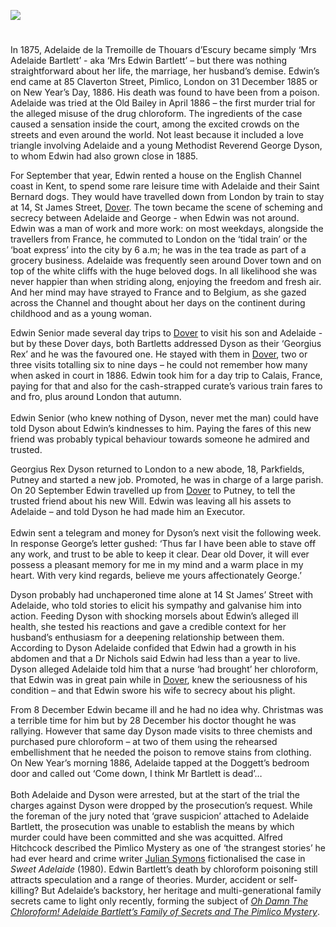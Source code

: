 <a href="https://www.kent-maps.online"><img src="https://kent-map.github.io/mdpress/juncture/ve-button.png"></a>
<param ve-config title="Adelaide Bartlett" author="Rose Storkey" layout="vtl" banner="https://upload.wikimedia.org/wikipedia/commons/6/69/An_illustrated_and_descriptive_guide_to_the_great_railways_of_England_and_their_connections_with_the_Continent_%281885%29_%2814573960910%29.jpg">

<param ve-entity eid="Q179224" aliases="Dover">

#

In 1875, Adelaide de la Tremoille de Thouars d’Escury became simply ‘Mrs Adelaide Bartlett’ - aka ‘Mrs Edwin Bartlett’ – but there was nothing straightforward about her life, the marriage, her husband’s demise. Edwin’s end came at 85 Claverton Street, Pimlico, London on 31 December 1885 or on New Year’s Day, 1886. His death was found to have been from a poison. Adelaide was tried at the Old Bailey in April 1886 – the first murder trial for the alleged misuse of the drug chloroform. The ingredients of the case caused a sensation inside the court, among the excited crowds on the streets and even around the world. Not least because it included a love triangle involving Adelaide and a young Methodist Reverend George Dyson, to whom Edwin had also grown close in 1885.  
<param ve-image url="https://upload.wikimedia.org/wikipedia/commons/5/5c/Adelaide_Bartlett.jpg" label="Adelaide Bartlett" attribution="contemporary photograph, Public domain, via Wikimedia Commons">

For September that year, Edwin rented a house on the English Channel coast in Kent, to spend some rare leisure time with Adelaide and their Saint Bernard dogs. They would have travelled down from London by train to stay at 14, St James Street, [Dover](/19c/19c-dover). The town became the scene of scheming and secrecy between Adelaide and George - when Edwin was not around. Edwin was a man of work and more work: on most weekdays, alongside the travellers from France, he commuted to London on the ‘tidal train’ or the ‘boat express’ into the city by 6 a.m; he was in the tea trade as part of a grocery business.  Adelaide was frequently seen around Dover town and on top of the white cliffs with the huge beloved dogs. In all likelihood she was never happier than when striding along, enjoying the freedom and fresh air. And her mind may have strayed to France and to Belgium, as she gazed across the Channel and thought about her days on the continent during childhood and as a young woman.
<param ve-image url="https://upload.wikimedia.org/wikipedia/commons/8/8f/The_earth_and_its_inhabitants_%281881%29_%2814781134931%29.jpg" label="The Earth and Its Inhabitants" attribution="Reclus, Elisée, 1830-1905;Ravenstein, Ernest George, 1834-1913;Keane, A. H., 1833-1912, No restrictions, via Wikimedia Commons"> 

Edwin Senior made several day trips to [Dover](/19c/19c-dover) to visit his son and Adelaide - but by these Dover days, both Bartletts addressed Dyson as their ‘Georgius Rex’ and he was the favoured one. He stayed with them in [Dover](/19c/19c-dover), two or three visits totalling six to nine days – he could not remember how many when asked in court in 1886. Edwin took him for a day trip to Calais, France, paying for that and also for the cash-strapped curate’s various train fares to and fro, plus around London that autumn.
<br><br>
Edwin Senior (who knew nothing of Dyson, never met the man) could have told Dyson about Edwin’s kindnesses to him. Paying the fares of this new friend was probably typical behaviour towards someone he admired and trusted.
<param ve-image url="https://upload.wikimedia.org/wikipedia/commons/1/16/CALAIS_DOUVRES._1881_-_Sj%C3%B6historiska_museet_-_Fo29648A.jpg" label="Double-hull ferry Calais-Douvres, 1881" attribution="Maritime Museum, Public domain, via Wikimedia Commons">

Georgius Rex Dyson returned to London to a new abode, 18, Parkfields, Putney and started a new job. Promoted, he was in charge of a large parish. On 20 September Edwin travelled up from [Dover](/19c/19c-dover) to Putney, to tell the trusted friend about his new Will. Edwin was leaving all his assets to Adelaide – and told Dyson he had made him an Executor.
<br><br>
Edwin sent a telegram and money for Dyson’s next visit the following week. In response George’s letter gushed:
‘Thus far I have been able to stave off any work, and trust to be able to keep it clear. Dear old Dover, it will ever possess a pleasant memory for me in my mind and a warm place in my heart. With very kind regards, believe me yours affectionately George.’
<param ve-image url="https://upload.wikimedia.org/wikipedia/commons/1/1b/Dover_Harbour_station.jpg" label="Dover Harbour Station c.1900" attribution="Locomotive Publishing Co., Public domain, via Wikimedia Commons">

Dyson probably had unchaperoned time alone at 14 St James’ Street with Adelaide, who told stories to elicit his sympathy and galvanise him into action. Feeding Dyson with shocking morsels about Edwin’s alleged ill health, she tested his reactions and gave a credible context for her husband’s enthusiasm for a deepening relationship between them. According to Dyson Adelaide confided that Edwin had a growth in his abdomen and that a Dr Nichols said Edwin had less than a year to live. Dyson alleged Adelaide told him that a nurse ‘had brought’ her chloroform, that Edwin was in great pain while in [Dover](/19c/19c-dover), knew the seriousness of his condition – and that Edwin swore his wife to secrecy about his plight.
<param ve-image url="https://upload.wikimedia.org/wikipedia/commons/9/93/Zonder_titel_PK-F-60.1560%2C_PK-F-60.1559.jpg" label="Dover seafront c. 1875" attribution="Valentine, J. via Wikimedia Commons" license="CC BY 4.0">

From 8 December Edwin became ill and he had no idea why.  Christmas was a terrible time for him but by 28 December his doctor thought he was rallying. However that same day Dyson made visits to three chemists and purchased pure chloroform – at two of them using the rehearsed embellishment that he needed the poison to remove stains from clothing. On New Year’s morning 1886, Adelaide tapped at the Doggett’s bedroom door and called out ‘Come down, I think Mr Bartlett is dead’…
<br><br>
Both Adelaide and Dyson were arrested, but at the start of the trial the charges against Dyson were dropped by the prosecution’s request. While the foreman of the jury noted that ‘grave suspicion’ attached to Adelaide Bartlett, the prosecution was unable to establish the means by which murder could have been committed and she was acquitted.
Alfred Hitchcock described the Pimlico Mystery as one of ‘the strangest stories’ he had ever heard and crime writer [Julian Symons](/20c/20c-symons-biography) fictionalised the case in _Sweet Adelaide_ (1980). Edwin Bartlett’s death by chloroform poisoning still attracts speculation and a range of theories. Murder, accident or self-killing? But Adelaide’s backstory, her heritage and multi-generational family secrets came to light only recently, forming the subject of [_Oh Damn The Chloroform! Adelaide Bartlett’s Family of Secrets and The Pimlico Mystery_](https://www.browndogbooks.uk/products/oh-damn-the-chloroform-rose-storkey). 
<param ve-image url="https://upload.wikimedia.org/wikipedia/commons/7/7a/Bottle_of_chloroform%2C_United_Kingdom%2C_1896-1945_Wellcome_L0058271.jpg" label="Bottle of Chloroform, 1896-1945 Wellcome L0058271" attribution="Wellcome Images, via Wikimedia Commons" license="CC BY 4.0"> 

